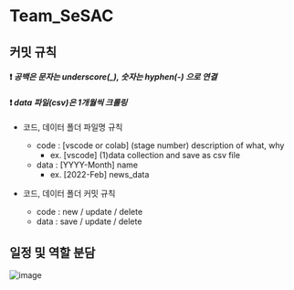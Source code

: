 # Team_SeSAC

## 커밋 규칙
#### ❗ *공백은 문자는 underscore(_), 숫자는 hyphen(-) 으로 연결*
#### ❗ *data 파일(csv)은 1개월씩 크롤링*

  * 코드, 데이터 폴더 파일명 규칙
    * code : [vscode or colab] (stage number) description of what, why
      * ex. [vscode] (1)data collection and save as csv file
    * data : [YYYY-Month] name
      * ex. [2022-Feb] news_data

  * 코드, 데이터 폴더 커밋 규칙
    * code : new / update / delete
    * data : save / update / delete




## 일정 및 역할 분담

![image](https://github.com/maximin90/Team_SeSAC/assets/113491089/6603e299-03a0-4765-8e97-73b8f38ef10b)

